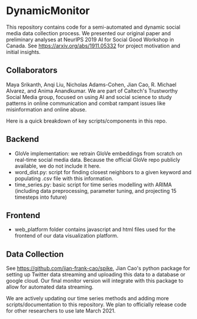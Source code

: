 # DynamicMonitor

This repository contains code for a semi-automated and dynamic social media data collection process. We presented our original paper and preliminary analyses at NeurIPS 2019 AI for Social Good Workshop in Canada. See https://arxiv.org/abs/1911.05332 for project motivation and initial insights.

## Collaborators
Maya Srikanth, Anqi Liu, Nicholas Adams-Cohen, Jian Cao, R. Michael Alvarez, and Anima Anandkumar. We are part of Caltech's Trustworthy Social Media group, focused on using AI and social science to study patterns in online communication and combat rampant issues like misinformation and online abuse. 

Here is a quick breakdown of key scripts/components in this repo. 

## Backend 
- GloVe implementation: we retrain GloVe embeddings from scratch on real-time social media data. Because the official GloVe repo publicly available, we do not include it here.
- word_dist.py: script for finding closest neighbors to a given keyword and populating .csv file with this information.
- time_series.py: basic script for time series modelling with ARIMA (including data preprocessing, parameter tuning, and projecting 15 timesteps into future)

## Frontend 
- web_platform folder contains javascript and html files used for the frontend of our data visualization platform.


## Data Collection
See https://github.com/jian-frank-cao/spike, Jian Cao's python package for setting up Twitter data streaming and uploading this data to a database or google cloud. Our final monitor version will integrate with this package to allow for automated data streaming. 

We are actively updating our time series methods and adding more scripts/documentation to this repository. We plan to officially release code for other researchers to use late March 2021. 
